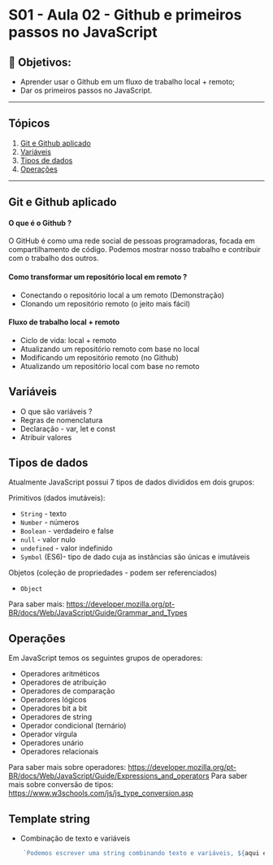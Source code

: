 # S01 - Aula 02 - Github e primeiros passos no JavaScript

## 🎯 Objetivos:
* Aprender usar o Github em um fluxo de trabalho local + remoto;
* Dar os primeiros passos no JavaScript.
___

## Tópicos
1. [Git e Github aplicado](#fluxo-remoto)
2. [Variáveis](#variaveis)
3. [Tipos de dados](#tipos-dados)
4. [Operações](#operacoes)
___

<div id='fluxo-remoto'/>

## Git e Github aplicado
#### O que é o Github ?
O GitHub é como uma rede social de pessoas programadoras, focada em compartilhamento de código. Podemos mostrar nosso trabalho e contribuir com o trabalho dos outros.

#### Como transformar um repositório local em remoto ?
  - Conectando o repositório local a um remoto (Demonstração)
  - Clonando um repositório remoto (o jeito mais fácil)

#### Fluxo de trabalho local + remoto
  - Ciclo de vida: local + remoto
  - Atualizando um repositório remoto com base no local
  - Modificando um repositório remoto (no Github)
  - Atualizando um repositório local com base no remoto

<div id='variaveis'/>

## Variáveis
- O que são variáveis ?
- Regras de nomenclatura
- Declaração - var, let e const
- Atribuir valores


<div id='tipos-dados'/>

## Tipos de dados

Atualmente JavaScript possui 7 tipos de dados divididos em dois grupos:

Primitivos (dados imutáveis):
  * `String` - texto
  * `Number` - números
  * `Boolean` - verdadeiro e false
  * `null` - valor nulo
  * `undefined` - valor indefinido
  * `Symbol` (ES6)- tipo de dado cuja as instâncias são únicas e imutáveis

Objetos (coleção de propriedades - podem ser referenciados)
  * `Object`

Para saber mais: https://developer.mozilla.org/pt-BR/docs/Web/JavaScript/Guide/Grammar_and_Types

<div id='operacoes'/>

## Operações

Em JavaScript temos os seguintes grupos de operadores:

* Operadores aritméticos
* Operadores de atribuição
* Operadores de comparação
* Operadores lógicos
* Operadores bit a bit
* Operadores de string
* Operador condicional (ternário)
* Operador vírgula
* Operadores unário
* Operadores relacionais

Para saber mais sobre operadores: https://developer.mozilla.org/pt-BR/docs/Web/JavaScript/Guide/Expressions_and_operators
Para saber mais sobre conversão de tipos: https://www.w3schools.com/js/js_type_conversion.asp

## Template string
  - Combinação de texto e variáveis 
  ```javascript
      `Podemos escrever uma string combinando texto e variáveis, ${aqui entra uma variável}, legal né?`
  ```
